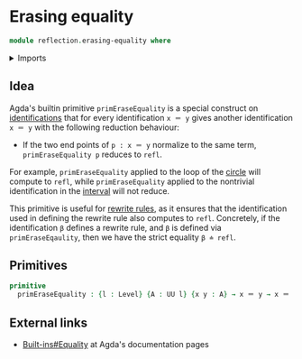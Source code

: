 # Erasing equality

```agda
module reflection.erasing-equality where
```

<details><summary>Imports</summary>

```agda
open import foundation.universe-levels

open import foundation-core.identity-types
```

</details>

## Idea

Agda's builtin primitive `primEraseEquality` is a special construct on
[identifications](foundation-core.identity-types.md) that for every
identification `x ＝ y` gives another identification `x ＝ y` with the following
reduction behaviour:

- If the two end points of `p : x ＝ y` normalize to the same term,
  `primEraseEquality p` reduces to `refl`.

For example, `primEraseEquality` applied to the loop of the
[circle](synthetic-homotopy-theory.circle.md) will compute to `refl`, while
`primEraseEquality` applied to the nontrivial identification in the
[interval](synthetic-homotopy-theory.interval.md) will not reduce.

This primitive is useful for [rewrite rules](reflection.rewriting.md), as it
ensures that the identification used in defining the rewrite rule also computes
to `refl`. Concretely, if the identification `β` defines a rewrite rule, and `β`
is defined via `primEraseEqaulity`, then we have the strict equality `β ≐ refl`.

## Primitives

```agda
primitive
  primEraseEquality : {l : Level} {A : UU l} {x y : A} → x ＝ y → x ＝ y
```

## External links

- [Built-ins#Equality](https://agda.readthedocs.io/en/latest/language/built-ins.html#equality)
  at Agda's documentation pages
